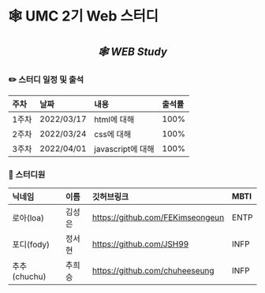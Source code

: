 # 🕸 UMC 2기 Web 스터디

<div align="center">
 
 <h2> 
 <i> 🕸 WEB Study </i> 
 </h2>
</div>  


### ✏️ 스터디 일정 및 출석

|주차|날짜|내용|출석률|
|:---|:---|:---|:---|
|1주차|2022/03/17|html에 대해|100%|
|2주차|2022/03/24|css에 대해|100%|
|3주차|2022/04/01|javascript에 대해|100%|

### 📝 스터디원
|닉네임|이름|깃허브링크|MBTI
|:---|:---|:---|:--|
|로아(loa)|김성은|https://github.com/FEKimseongeun|ENTP|
|포디(fody)|정서현|https://github.com/JSH99|INFP|
|추추(chuchu)|추희승|https://github.com/chuheeseung|INFP|
